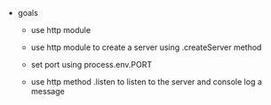 - goals 

    - use http module 

    - use http module to create a server using .createServer method

    - set port using process.env.PORT

    - use http method .listen to listen to the server and console log a message